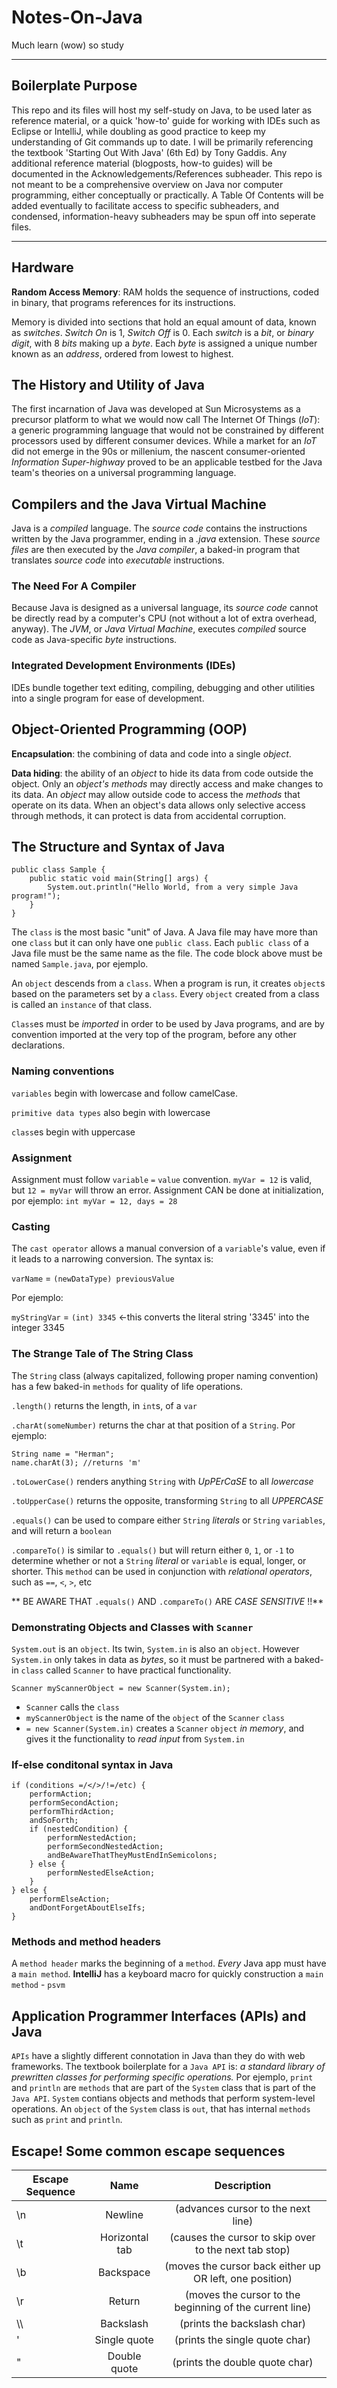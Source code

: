 # Notes-On-Java
Much learn (wow) so study

---
## Boilerplate Purpose  

This repo and its files will host my self-study on Java, to be used later as reference material, or a quick 'how-to' guide for working with IDEs such as Eclipse or IntelliJ, while doubling as good practice to keep my understanding of Git commands up to date. I will be primarily referencing the textbook 'Starting Out With Java' (6th Ed) by Tony Gaddis. Any additional reference material (blogposts, how-to guides) will be documented in the Acknowledgements/References subheader. This repo is not meant to be a comprehensive overview on Java nor computer programming, either conceptually or practically. A Table Of Contents will be added eventually to facilitate access to specific subheaders, and condensed, information-heavy subheaders may be spun off into seperate files.

---
## Hardware

**Random Access Memory**: RAM holds the sequence of instructions, coded in binary, that programs references for its instructions.

Memory is divided into sections that hold an equal amount of data, known as *switches*. *Switch On* is 1, *Switch Off* is 0. Each *switch* is a *bit*, or *binary digit*, with 8 *bits* making up a *byte*. Each *byte* is assigned a unique number known as an *address*, ordered from lowest to highest. 

## The History and Utility of Java

The first incarnation of Java was developed at Sun Microsystems as a precursor platform to what we would now call The Internet Of Things (*IoT*): a generic programming language that would not be constrained by different processors used by different consumer devices. While a market for an *IoT* did not emerge in the 90s or millenium, the nascent consumer-oriented *Information Super-highway* proved to be an applicable testbed for the Java team's theories on a universal programming language. 

## Compilers and the Java Virtual Machine

Java is a *compiled* language. The *source code* contains the instructions written by the Java programmer, ending in a *.java* extension. These *source files* are then executed by the *Java compiler*, a baked-in program that translates *source code* into *executable* instructions. 

### The Need For A Compiler

Because Java is designed as a universal language, its *source code* cannot be directly read by a computer's CPU (not without a lot of extra overhead, anyway). The *JVM*, or *Java Virtual Machine*, executes *compiled* source code as Java-specific *byte* instructions. 

### Integrated Development Environments (IDEs)

IDEs bundle together text editing, compiling, debugging and other utilities into a single program for ease of development. 

## Object-Oriented Programming (OOP)

**Encapsulation**: the combining of data and code into a single *object*.

**Data hiding**: the ability of an *object* to hide its data from code outside the object. Only an *object's methods* may directly access and make changes to its data. An *object* may allow outside code to access the *methods* that operate on its data. When an object's data allows only selective access through methods, it can protect is data from accidental corruption.

## The Structure and Syntax of Java

```
public class Sample {
    public static void main(String[] args) {
        System.out.println("Hello World, from a very simple Java program!");
    }
}
```

The `class` is the most basic "unit" of Java. A Java file may have more than one `class` but it can only have one `public class`. Each `public class` of a Java file must be the same name as the file. The code block above must be named `Sample.java`, por ejemplo.

An `object` descends from a `class`. When a program is run, it creates `object`s based on the parameters set by a `class`. Every `object` created from a class is called an `instance` of that class. 

`Class`es must be *imported* in order to be used by Java programs, and are by convention imported at the very top of the program, before any other declarations.

### Naming conventions
`variables` begin with lowercase and follow camelCase.

`primitive data types` also begin with lowercase

`class`es begin with uppercase

### Assignment

Assignment must follow `variable` `=` `value` convention. `myVar = 12` is valid, but `12 = myVar` will throw an error. Assignment CAN be done at initialization, por ejemplo: `int myVar = 12, days = 28`

### Casting
The `cast operator` allows a manual conversion of a `variable`'s value, even if it leads to a narrowing conversion. The syntax is:

`varName` = `(newDataType) previousValue`

Por ejemplo:

`myStringVar` = `(int) 3345` <-this converts the literal string '3345' into the integer 3345 

### The Strange Tale of The String Class

The `String` class (always capitalized, following proper naming convention) has a few baked-in `methods` for quality of life operations.

`.length()` returns the length, in `int`s, of a `var`

`.charAt(someNumber)` returns the char at that position of a `String`. Por ejemplo:

```
String name = "Herman";
name.charAt(3); //returns 'm'
```

`.toLowerCase()` renders anything `String` with *UpPErCaSE* to all *lowercase*

`.toUpperCase()` returns the opposite, transforming `String` to all *UPPERCASE*

`.equals()` can be used to compare either `String` *literals* or `String` `variables`, and will return a `boolean`

`.compareTo()` is similar to `.equals()` but will return either `0`, `1`, or `-1` to determine whether or not a `String` *literal* or `variable` is equal, longer, or shorter. This `method` can be used in conjunction with *relational operators*, such as `==`, `<`, `>`, etc 

** BE AWARE THAT `.equals()` AND `.compareTo()` ARE *CASE SENSITIVE* !!**

### Demonstrating Objects and Classes with `Scanner`

`System.out` is an `object`. Its twin, `System.in` is also an `object`. However `System.in` only takes in data as *bytes*, so it must be partnered with a baked-in `class` called `Scanner` to have practical functionality.

`Scanner myScannerObject = new Scanner(System.in);`

* `Scanner` calls the `class` 
* `myScannerObject` is the name of the `object` of the `Scanner` `class`
* `= new Scanner(System.in)` creates a `Scanner` `object` *in memory*, and gives it the functionality to *read input* from `System.in`

### If-else conditonal syntax in Java

```
if (conditions =/</>/!=/etc) {
    performAction;
    performSecondAction;
    performThirdAction;
    andSoForth;
    if (nestedCondition) {
        performNestedAction;
        performSecondNestedAction;
        andBeAwareThatTheyMustEndInSemicolons;
    } else {
        performNestedElseAction;
    }
} else {
    performElseAction;
    andDontForgetAboutElseIfs;
}
```

### Methods and method headers

A `method header` marks the beginning of a `method`. *Every* Java app must have a `main method`. **IntelliJ** has a keyboard macro for quickly construction a `main method` - `psvm`

## Application Programmer Interfaces (APIs) and Java

`APIs` have a slightly different connotation in Java than they do with web frameworks. The textbook boilerplate for a `Java API` is: *a standard library of prewritten classes for performing specific operations.* Por ejemplo, `print` and `println` are `methods` that are part of the `System` class that is part of the `Java API`. `System` contians objects and methods that perform system-level operations. An `object` of the `System` class is `out`, that has internal `methods` such as `print` and `println`.

## Escape! Some common escape sequences

| Escape Sequence | Name           | Description                                           |
| --------------  |:--------------:|:-----------------------------------------------------:|
| \n              | Newline        | (advances cursor to the next line)
| \t              | Horizontal tab | (causes the cursor to skip over to the next tab stop)
| \b              | Backspace      | (moves the cursor back either up OR left, one position)
| \r              | Return         | (moves the cursor to the beginning of the current line)
| \\\\            | Backslash      | (prints the backslash char)
| \'              | Single quote   | (prints the single quote char)
| \"              | Double quote   | (prints the double quote char)

